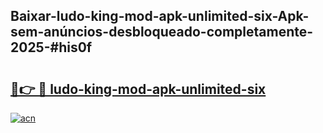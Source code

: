 ## Baixar-ludo-king-mod-apk-unlimited-six-Apk-sem-anúncios-desbloqueado-completamente-2025-#his0f

# <h2><a href="https://ainizakaria.my?title=ludo-king-mod-apk-unlimited-six&ref=20M">🔗👉 🔴 ludo-king-mod-apk-unlimited-six</a></h2>

[![acn](https://github.com/user-attachments/assets/0f9c940e-d8b0-45ae-aac7-cd30a18b3e1c)](https://ainizakaria.my?title=ludo-king-mod-apk-unlimited-six&ref=20M)


